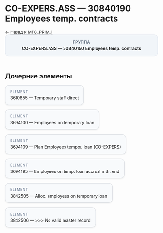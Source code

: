 # CO-EXPERS.ASS — 30840190 Employees temp. contracts
<p class="cc-breadcrumb">← <a href='../../level_01/MFC_PRIM_1/'>Назад к MFC_PRIM_1</a></p>
<style>
.cc-container { display: flex; flex-direction: column; gap: 1.5rem; }
.cc-breadcrumb { margin: 0; }
.cc-parent { padding: 1rem 1.25rem; border-radius: 12px; background: #f1f5f9; border: 1px solid #d8dee9; text-align: center; font-weight: 600; }
.cc-parent .cc-tag { font-size: 0.8rem; text-transform: uppercase; color: #475569; letter-spacing: 0.06em; }
.cc-children { display: flex; flex-wrap: wrap; gap: 1rem; }
.cc-tile { display: block; min-width: 180px; padding: 0.85rem 1rem; border-radius: 12px; border: 1px solid #d1d5db; background: #ffffff; box-shadow: 0 2px 4px rgba(15, 23, 42, 0.08); transition: transform 0.1s ease, box-shadow 0.1s ease; color: inherit; text-decoration: none; }
.cc-tile:hover { transform: translateY(-2px); box-shadow: 0 6px 12px rgba(15, 23, 42, 0.15); }
.cc-tile-leaf { background: #f8fafc; }
.cc-tag { font-size: 0.7rem; color: #64748b; text-transform: uppercase; letter-spacing: 0.08em; margin-bottom: 0.3rem; }
</style>
<div class='cc-container'>
  <div class='cc-parent'>
    <div class='cc-tag'>Группа</div>
    <div>CO-EXPERS.ASS — 30840190 Employees temp. contracts</div>
  </div>
  <div>
    <h2>Дочерние элементы</h2>
<div class='cc-children'><div class='cc-tile cc-tile-leaf'><div class='cc-tag'>ELEMENT</div><div>3610855 — Temporary staff direct</div></div><div class='cc-tile cc-tile-leaf'><div class='cc-tag'>ELEMENT</div><div>3694100 — Employees on temporary loan</div></div><div class='cc-tile cc-tile-leaf'><div class='cc-tag'>ELEMENT</div><div>3694109 — Plan Employees tempor. loan (CO-EXPERS)</div></div><div class='cc-tile cc-tile-leaf'><div class='cc-tag'>ELEMENT</div><div>3694195 — Employees on temp. loan accrual mth. end</div></div><div class='cc-tile cc-tile-leaf'><div class='cc-tag'>ELEMENT</div><div>3842505 — Alloc. employees on temporary loan</div></div><div class='cc-tile cc-tile-leaf'><div class='cc-tag'>ELEMENT</div><div>3842506 — &gt;&gt;&gt; No valid master record</div></div></div>
  </div>
</div>

